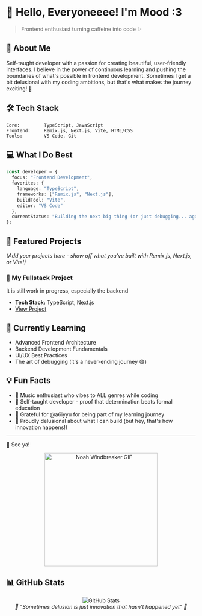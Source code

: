 # 👋 Hello, Everyoneeee! I'm Mood :3

> Frontend enthusiast turning caffeine into code ✨

## 🚀 About Me

Self-taught developer with a passion for creating beautiful, user-friendly interfaces. I believe in the power of continuous learning and pushing the boundaries of what's possible in frontend development. Sometimes I get a bit delusional with my coding ambitions, but that's what makes the journey exciting! 🚀

## 🛠️ Tech Stack

```text
Core:         TypeScript, JavaScript
Frontend:     Remix.js, Next.js, Vite, HTML/CSS
Tools:        VS Code, Git
```

## 💻 What I Do Best

```typescript
const developer = {
  focus: "Frontend Development",
  favorites: {
    language: "TypeScript",
    frameworks: ["Remix.js", "Next.js"],
    buildTool: "Vite",
    editor: "VS Code"
  },
  currentStatus: "Building the next big thing (or just debugging... again)"
};
```
## 🌟 Featured Projects
*(Add your projects here - show off what you've built with Remix.js, Next.js, or Vite!)*

### 🎯 My Fullstack Project
It is still work in progress, especially the backend
- **Tech Stack:** TypeScript, Next.js
- [View Project]((https://github.com/KrystalMood/blog-remix-project.git))

## 🌱 Currently Learning

- Advanced Frontend Architecture
- Backend Development Fundamentals
- UI/UX Best Practices
- The art of debugging (it's a never-ending journey 😅)

## 💡 Fun Facts

- 🎵 Music enthusiast who vibes to ALL genres while coding
- 🚀 Self-taught developer - proof that determination beats formal education
- 🙏 Grateful for @a6iyyu for being part of my learning journey
- 🌈 Proudly delusional about what I can build (but hey, that's how innovation happens!)

---
👋 See ya!
<div align="center">
  <img src="https://media1.tenor.com/m/2L_RVUkSfQwAAAAd/noah-windbreaker.gif" alt="Noah Windbreaker GIF" width="300"/>
</div>

## 📊 GitHub Stats

<div align="center">
  <img src="https://github-readme-stats.vercel.app/api?username=KrystalMood&show_icons=true&theme=dracula" alt="GitHub Stats" />
</div>

<div align="center">
  <i>💭 "Sometimes delusion is just innovation that hasn't happened yet" 💭</i>
</div>
